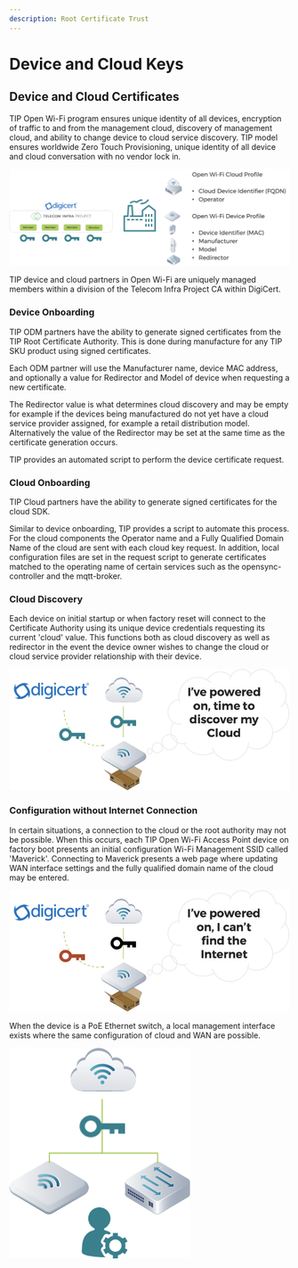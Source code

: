 ```yaml
---
description: Root Certificate Trust
---
```


# Device and Cloud Keys

## Device and Cloud Certificates 

TIP Open Wi-Fi program ensures unique identity of all devices, encryption of traffic to and from the management cloud, discovery of management cloud, and ability to change device to cloud service discovery. TIP model ensures worldwide Zero Touch Provisioning, unique identity of all device and cloud conversation with no vendor lock in.

![TIP CA Cloud &amp; ODM Partners](../.gitbook/assets/image%20%286%29.png)

TIP device and cloud partners in Open Wi-Fi are uniquely managed members within a division of the Telecom Infra Project CA within DigiCert. 

### Device Onboarding

TIP ODM partners have the ability to generate signed certificates from the TIP Root Certificate Authority. This is done during manufacture for any TIP SKU product using signed certificates. 

Each ODM partner will use the Manufacturer name, device MAC address, and optionally a value for Redirector and Model of device when requesting a new certificate. 

The Redirector value is what determines cloud discovery and may be empty for example if the devices being manufactured do not yet have a cloud service provider assigned, for example a retail distribution model. Alternatively the value of the Redirector may be set at the same time as the certificate generation occurs. 

TIP provides an automated script to perform the device certificate request. 

### Cloud Onboarding

TIP Cloud partners have the ability to generate signed certificates for the cloud SDK. 

Similar to device onboarding, TIP provides a script to automate this process. For the cloud components the Operator name and a Fully Qualified Domain Name of the cloud are sent with each cloud key request. In addition, local configuration files are set in the request script to generate certificates matched to the operating name of certain services such as the opensync-controller and the mqtt-broker. 

### Cloud Discovery

Each device on initial startup or when factory reset will connect to the Certificate Authority using its unique device credentials requesting its current 'cloud' value. This functions both as cloud discovery as well as redirector in the event the device owner wishes to change the cloud or cloud service provider relationship with their device.

![TIP Device Cloud Discovery](../.gitbook/assets/image%20%282%29.png)

### Configuration without Internet Connection

In certain situations, a connection to the cloud or the root authority may not be possible. When this occurs, each TIP Open Wi-Fi Access Point device on factory boot presents an initial configuration Wi-Fi Management SSID called 'Maverick'. Connecting to Maverick presents a web page where updating WAN interface settings and the fully qualified domain name of the cloud may be entered.  

![Cloud and WAN Setup without Internet Access](../.gitbook/assets/image%20%281%29.png)

When the device is a PoE Ethernet switch, a local management interface exists where the same configuration of cloud and WAN are possible. 

![Local Configuration either via Wi-Fi Web GUI or LAN CLI ](../.gitbook/assets/image%20%287%29.png)

 

